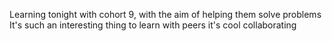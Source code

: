 Learning tonight with cohort 9, with the aim of helping them solve problems
It's such an interesting thing to learn with peers
it's cool collaborating
